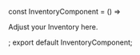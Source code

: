const InventoryComponent = () => 
<p> Adjust your Inventory here.</p>;
export default InventoryComponent;